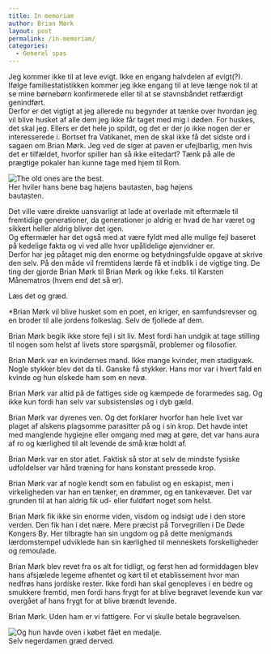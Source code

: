 ```yaml
---
title: In memoriam
author: Brian Mørk
layout: post
permalink: /in-memoriam/
categories:
  - Generel spas
---
```

Jeg kommer ikke til at leve evigt. Ikke en engang halvdelen af evigt(?). Ifølge familiestatistikken kommer jeg ikke engang til at leve længe nok til at se mine børnebørn konfirmerede eller til at se stavnsbåndet retfærdigt genindført.  
Derfor er det vigtigt at jeg allerede nu begynder at tænke over hvordan jeg vil blive husket af alle dem jeg ikke får taget med mig i døden. <!--more-->For huskes, det skal jeg. Ellers er det hele jo spildt, og det er der jo ikke nogen der er interesserede i. Bortset fra Vatikanet, men de skal ikke få det sidste ord i sagaen om Brian Mørk. Jeg ved de siger at paven er ufejlbarlig, men hvis det er tilfældet, hvorfor spiller han så ikke elitedart? Tænk på alle de prægtige pokaler han kunne tage med hjem til Rom. 

<div class="bitImage bitCenter" style="width: 408px">
  <img src="http://www.abekat.net/wp-content/images/dysse.jpg" alt="The old ones are the best." /><br /> Her hviler hans bene bag højens bautasten, bag højens bautasten.
</div>

Det ville være direkte uansvarligt at lade at overlade mit eftermæle til fremtidige generationer, da generationer jo aldrig er hvad de har været og sikkert heller aldrig bliver det igen.  
Og eftermæler har det også med at være fyldt med alle mulige fejl baseret på kedelige fakta og vi ved alle hvor upålidelige øjenvidner er.  
Derfor har jeg påtaget mig den enorme og betydningsfulde opgave at skrive den selv. På den måde vil fremtidens lærde få et indblik i de vigtige ting. De ting der gjorde Brian Mørk til Brian Mørk og ikke f.eks. til Karsten Månematros (hvem end det så er).

Læs det og græd.

*Brian Mørk vil blive husket som en poet, en kriger, en samfundsrevser og en broder til alle jordens folkeslag. Selv de fjollede af dem.</p> 
Brian Mørk begik ikke store fejl i sit liv. Mest fordi han undgik at tage stilling til nogen som helst af livets store spørgsmål, problemer og filosofier.

Brian Mørk var en kvindernes mand. Ikke mange kvinder, men stadigvæk. Nogle stykker blev det da til. Ganske få stykker. Hans mor var i hvert fald en kvinde og hun elskede ham som en nevø.

Brian Mørk var altid på de fattiges side og kæmpede de forarmedes sag. Og ikke kun fordi han selv var subsistensløs og i dyb gæld. 

Brian Mørk var dyrenes ven. Og det forklarer hvorfor han hele livet var plaget af alskens plagsomme parasitter på og i sin krop. Det havde intet med manglende hygiejne eller omgang med møg at gøre, det var hans aura af ro og kærlighed til alt levende de små kræ holdt af.

Brian Mørk var en stor atlet. Faktisk så stor at selv de mindste fysiske udfoldelser var hård træning for hans konstant pressede krop.

Brian Mørk var af nogle kendt som en fabulist og en eskapist, men i virkeligheden var han en tænker, en drømmer, og en tankevæver. Det var grunden til at han aldrig fik ud- eller fuldført noget som helst.

Brian Mørk fik ikke sin enorme viden, visdom og indsigt ude i den store verden. Den fik han i det nære. Mere præcist på Torvegrillen i De Døde Kongers By. Her tilbragte han sin ungdom og på dette menigmands lærdomstempel udviklede han sin kærlighed til menneskets forskelligheder og remoulade.

Brian Mørk blev revet fra os alt for tidligt, og først hen ad formiddagen blev hans afsjælede legeme afhentet og kørt til et etablissement hvor man nedfrøs hans jordiske rester. Ikke fordi han skal genopleves i en bedre og smukkere fremtid, men fordi hans frygt for at blive begravet levende kun var overgået af hans frygt for at blive brændt levende.

Brian Mørk. Uden ham er vi fattigere. For vi skulle betale begravelsen.</em>

<div class="bitImage bitCenter" style="width: 408px">
  <img src="http://www.abekat.net/wp-content/images/oprah.jpg" alt="Og hun havde oven i købet fået en medalje." /><br /> Selv negerdamen græd derved.
</div>